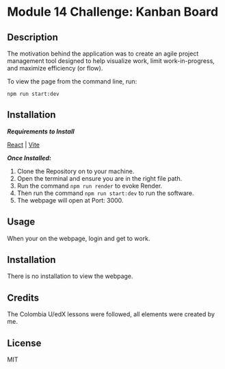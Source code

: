 # Module 14 Challenge: Kanban Board

## Description
The motivation behind the application was to create an agile project management tool designed to help visualize work, limit work-in-progress, and maximize efficiency (or flow).

To view the page from the command line, run:
```
npm run start:dev
```

## Installation
***Requirements to Install***

[React](https://react.dev/) | [Vite](https://vite.dev/)

***Once Installed:***
1. Clone the Repository on to your machine.
2. Open the terminal and ensure you are in the right file path.
3. Run the command ```npm run render``` to evoke Render.
4. Then run the command ```npm run start:dev``` to run the software.
5. The webpage will open at Port: 3000.

## Usage
When your on the webpage, login and get to work.

## Installation
There is no installation to view the webpage.

## Credits
The Colombia U/edX lessons were followed, all elements were created by me.

## License
MIT